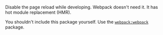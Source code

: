 Disable the page reload while developing. Webpack doesn't need it. It has hot module replacement (HMR).

You shouldn't include this package yourself. Use the [`webpack:webpack`](https://atmospherejs.com/webpack/webpack) package.
